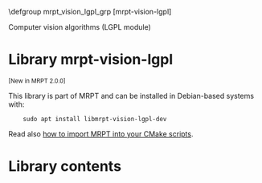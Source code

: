 \defgroup mrpt_vision_lgpl_grp [mrpt-vision-lgpl]

Computer vision algorithms (LGPL module)

# Library mrpt-vision-lgpl
<small> [New in MRPT 2.0.0] </small>

This library is part of MRPT and can be installed in Debian-based systems with:

		sudo apt install libmrpt-vision-lgpl-dev

Read also [how to import MRPT into your CMake scripts](mrpt_from_cmake.html).

# Library contents
